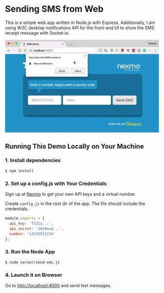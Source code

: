 # Sending SMS from Web

This is a simple web app written in Node.js with Express.
Additionally, I am using W3C desktop notifications API for the front-end UI to show the SMS receipt message with Socket.io.

![screencast](public/images/nexmo-sms-notification-demo.gif)

## Running This Demo Locally on Your Machine

### 1. Install dependencies

```bash
$ npm install
```

### 2. Set up a config.js with Your Credentials

Sign up at [Nexmo](https://nexmo.com) to get your own API keys and a virtual number.

Create `config.js` in the root dir of the app. The file should include the credentials.

```javascript
module.exports = {
  api_key: 'f321a...',
  api_secret: '18e9aad...',
  number: '14155551234'
};
```

### 3. Run the Node App

```bash
$ node server/send-sms.js
```

### 4. Launch it on Browser

Go to [http://localhost:4000](http://localhost:4000) and send text messages.
